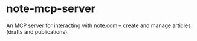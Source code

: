# note-mcp-server

An MCP server for interacting with note.com – create and manage articles (drafts and publications).
